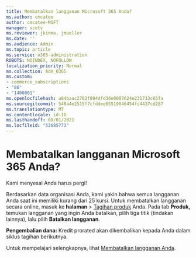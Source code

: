 ```yaml
---
title: Membatalkan langganan Microsoft 365 Anda?
ms.author: cmcatee
author: cmcatee-MSFT
manager: scotv
ms.reviewer: jkinma, jmueller
ms.date: ''
ms.audience: Admin
ms.topic: article
ms.service: o365-administration
ROBOTS: NOINDEX, NOFOLLOW
localization_priority: Normal
ms.collection: Adm_O365
ms.custom:
- commerce_subscriptions
- "86"
- "1400001"
ms.openlocfilehash: a84baac2762f894dfd36e0007624e231713c65fa
ms.sourcegitcommit: 540a4e2515f7cfddee65519046454fc4437cd287
ms.translationtype: MT
ms.contentlocale: id-ID
ms.lasthandoff: 08/01/2021
ms.locfileid: "53685773"
---
```

# <a name="canceling-your-microsoft-365-subscription"></a>Membatalkan langganan Microsoft 365 Anda?

Kami menyesal Anda harus pergi!
  
Berdasarkan data organisasi Anda, kami yakin bahwa semua langganan Anda saat ini memiliki kurang dari 25 kursi. Untuk membatalkan langganan secara online, masuk ke **halaman** \> [Tagihan produk](https://go.microsoft.com/fwlink/p/?linkid=842054) Anda. Pada tab **Produk,** temukan langganan yang ingin Anda batalkan, pilih tiga titik (tindakan lainnya), lalu pilih **Batalkan langganan**.
  
**Pengembalian dana:** Kredit prorated akan dikembalikan kepada Anda dalam siklus tagihan berikutnya.

Untuk mempelajari selengkapnya, lihat [Membatalkan langganan Anda](/microsoft-365/commerce/subscriptions/cancel-your-subscription).